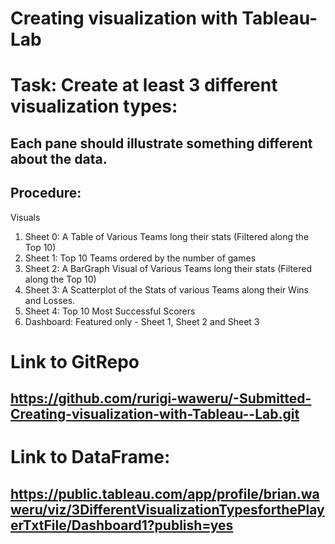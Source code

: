 # Creating visualization with Tableau- Lab

# Task: Create at least 3 different visualization types: 
## Each pane should illustrate something different about the data.


## Procedure:

Visuals 
1. Sheet 0: A Table of Various Teams long their stats (Filtered along the Top 10)
2. Sheet 1: Top 10 Teams ordered by the number of games
3. Sheet 2: A BarGraph Visual of Various Teams long their stats (Filtered along the Top 10)
4. Sheet 3: A Scatterplot of the Stats of various Teams along their Wins and Losses.
5. Sheet 4: Top 10 Most Successful Scorers
6. Dashboard: Featured only - Sheet 1, Sheet 2 and Sheet 3

# Link to GitRepo
## https://github.com/rurigi-waweru/-Submitted-Creating-visualization-with-Tableau--Lab.git

# Link to DataFrame:
## https://public.tableau.com/app/profile/brian.waweru/viz/3DifferentVisualizationTypesforthePlayerTxtFile/Dashboard1?publish=yes
